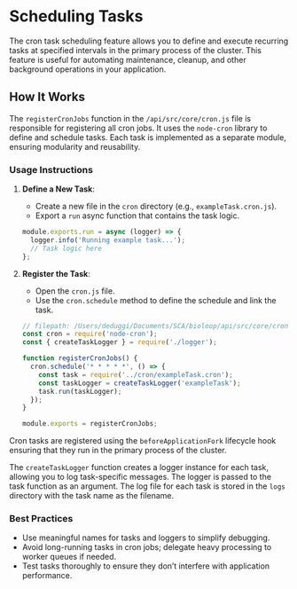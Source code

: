 # Scheduling Tasks

The cron task scheduling feature allows you to define and execute recurring tasks at specified intervals in the primary process of the cluster. This feature is useful for automating maintenance, cleanup, and other background operations in your application.

## How It Works

The `registerCronJobs` function in the `/api/src/core/cron.js` file is responsible for registering all cron jobs. It uses the `node-cron` library to define and schedule tasks. Each task is implemented as a separate module, ensuring modularity and reusability.

### Usage Instructions

1. **Define a New Task**:
   - Create a new file in the `cron` directory (e.g., `exampleTask.cron.js`).
   - Export a `run` async function that contains the task logic.

   ```javascript
   module.exports.run = async (logger) => {
     logger.info('Running example task...');
     // Task logic here
   };
   ```

2. **Register the Task**:
   - Open the `cron.js` file.
   - Use the `cron.schedule` method to define the schedule and link the task.

   ```javascript
   // filepath: /Users/deduggi/Documents/SCA/bioloop/api/src/core/cron.js
   const cron = require('node-cron');
   const { createTaskLogger } = require('./logger');

   function registerCronJobs() {
     cron.schedule('* * * * *', () => {
       const task = require('../cron/exampleTask.cron');
       const taskLogger = createTaskLogger('exampleTask');
       task.run(taskLogger);
     });
   }

   module.exports = registerCronJobs;
   ```

Cron tasks are registered using the `beforeApplicationFork` lifecycle hook ensuring that they run in the primary process of the cluster. 

The `createTaskLogger` function creates a logger instance for each task, allowing you to log task-specific messages. The logger is passed to the task function as an argument. The log file for each task is stored in the `logs` directory with the task name as the filename.

### Best Practices

- Use meaningful names for tasks and loggers to simplify debugging.
- Avoid long-running tasks in cron jobs; delegate heavy processing to worker queues if needed.
- Test tasks thoroughly to ensure they don’t interfere with application performance.

